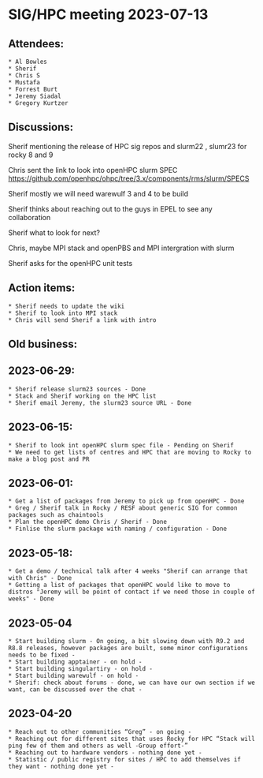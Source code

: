 # SIG/HPC meeting 2023-07-13

## Attendees:
    * Al Bowles
    * Sherif
    * Chris S
    * Mustafa
    * Forrest Burt
    * Jeremy Siadal
    * Gregory Kurtzer


## Discussions:

Sherif mentioning the release of HPC sig repos and slurm22 , slumr23 for rocky 8 and 9

Chris sent the link to look into openHPC slurm SPEC https://github.com/openhpc/ohpc/tree/3.x/components/rms/slurm/SPECS

Sherif mostly we will need warewulf 3 and 4 to be build

Sherif thinks about reaching out to the guys in EPEL to see any collaboration

Sherif what to look for next?

Chris, maybe MPI stack and openPBS and MPI intergration with slurm

Sherif asks for the openHPC unit tests

## Action items:
    * Sherif needs to update the wiki
    * Sherif to look into MPI stack
    * Chris will send Sherif a link with intro

## Old business:


## 2023-06-29:
    * Sherif release slurm23 sources - Done
    * Stack and Sherif working on the HPC list
    * Sherif email Jeremy, the slurm23 source URL - Done

## 2023-06-15:
    * Sherif to look int openHPC slurm spec file - Pending on Sherif
    * We need to get lists of centres and HPC that are moving to Rocky to make a blog post and PR

## 2023-06-01:
    * Get a list of packages from Jeremy to pick up from openHPC - Done
    * Greg / Sherif talk in Rocky / RESF about generic SIG for common packages such as chaintools
    * Plan the openHPC demo Chris / Sherif - Done
    * Finlise the slurm package with naming / configuration - Done

## 2023-05-18:
    * Get a demo / technical talk after 4 weeks "Sherif can arrange that with Chris" - Done
    * Getting a list of packages that openHPC would like to move to distros "Jeremy will be point of contact if we need those in couple of weeks" - Done

## 2023-05-04
    * Start building slurm - On going, a bit slowing down with R9.2 and R8.8 releases, however packages are built, some minor configurations needs to be fixed -
    * Start building apptainer - on hold -
    * Start building singulartiry - on hold -
    * Start building warewulf - on hold -
    * Sherif: check about forums - done, we can have our own section if we want, can be discussed over the chat -

## 2023-04-20
    * Reach out to other communities “Greg” - on going -
    * Reaching out for different sites that uses Rocky for HPC “Stack will ping few of them and others as well -Group effort-”
    * Reaching out to hardware vendors - nothing done yet -
    * Statistic / public registry for sites / HPC to add themselves if they want - nothing done yet -
